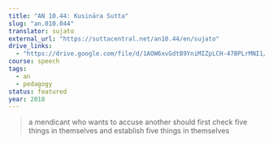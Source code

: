 ```yaml
---
title: "AN 10.44: Kusināra Sutta"
slug: "an.010.044"
translator: sujato
external_url: "https://suttacentral.net/an10.44/en/sujato"
drive_links:
  - "https://drive.google.com/file/d/1AOW6xvGdtB9YniMIZpLCH-47BPLrMNI1/view?usp=drivesdk"
course: speech
tags:
  - an
  - pedagogy
status: featured
year: 2018
---
```


> a mendicant who wants to accuse another should first check five things in themselves and establish five things in themselves
